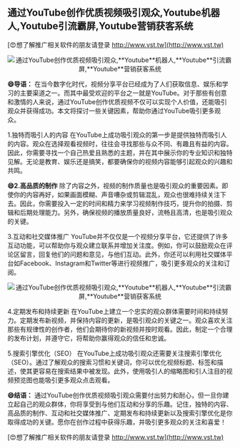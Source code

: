## **通过YouTube创作优质视频吸引观众,**Youtube**机器人,**Youtube**引流霸屏,**Youtube**营销获客系统**

[😍想了解推广相关软件的朋友请登录 http://www.vst.tw](http://www.vst.tw)

 <center><img src="https://vst.tw/MP4/tuiguang/png/8.png" alt="通过YouTube创作优质视频吸引观众,**Youtube**机器人,**Youtube**引流霸屏,**Youtube**营销获客系统"></center>

**😄导语：**
在当今数字化时代，视频分享平台已经成为了人们获取信息、娱乐和学习的主要渠道之一。而其中最受欢迎的平台之一就是YouTube。对于那些有创意和激情的人来说，通过YouTube创作优质视频不仅可以实现个人价值，还能吸引观众并获得成功。本文将探讨一些关键因素，帮助你通过YouTube吸引更多观众。

1.独特而吸引人的内容
在YouTube上成功吸引观众的第一步是提供独特而吸引人的内容。观众在选择观看视频时，往往会寻找那些与众不同、有趣且有益的内容。因此，你需要寻找一个自己热爱且熟悉的主题，并在其中展示你的专业知识和独特见解。无论是教育、娱乐还是搞笑，都要确保你的视频内容能够引起观众的兴趣和共鸣。

**😄2.高品质的制作**
除了内容之外，视频的制作质量也是吸引观众的重要因素。即使你的内容再好，如果画面模糊、声音嘈杂或剪辑混乱，观众也很难持续关注下去。因此，你需要投入一定的时间和精力来学习视频制作技巧，提升你的拍摄、剪辑和后期处理能力。另外，确保视频的播放质量良好，流畅且高清，也是吸引观众的关键。

3.互动和社交媒体推广
YouTube并不仅仅是一个视频分享平台，它还提供了许多互动功能，可以帮助你与观众建立联系并增加关注度。例如，你可以鼓励观众在评论区留言，回复他们的问题和意见，与他们互动。此外，你还可以利用社交媒体平台如Facebook、Instagram和Twitter等进行视频推广，吸引更多观众的关注和订阅。

 <center><img src="https://vst.tw/MP4/tuiguang/png/0.png" alt="通过YouTube创作优质视频吸引观众,**Youtube**机器人,**Youtube**引流霸屏,**Youtube**营销获客系统"></center>

4.定期发布和持续更新
在YouTube上建立一个忠实的观众群体需要时间和持续努力。定期发布新视频，并保持内容的更新，是吸引观众的关键之一。观众喜欢关注那些有规律性的创作者，他们会期待你的新视频并按时观看。因此，制定一个合理的发布计划，并遵守它，将帮助你赢得观众的信任和忠诚。

5.搜索引擎优化（SEO）
在YouTube上成功吸引观众还需要关注搜索引擎优化（SEO）。通过了解观众的搜索习惯和关键词，你可以优化视频标题、标签和描述，使其更容易在搜索结果中被发现。此外，使用吸引人的缩略图和引人注目的视频预览图也能吸引更多观众点击观看。

**😄结语：**
通过YouTube创作优质视频吸引观众需要付出努力和耐心，但一旦你建立起自己的观众群体，你将享受到与他们互动和分享的乐趣。记住，独特的内容、高品质的制作、互动和社交媒体推广、定期发布和持续更新以及搜索引擎优化是你取得成功的关键。愿你在创作过程中获得乐趣，并吸引更多观众的关注和喜爱！

[😍想了解推广相关软件的朋友请登录 http://www.vst.tw](http://www.vst.tw)



